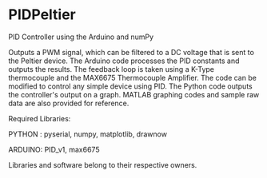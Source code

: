 # PIDPeltier
PID Controller using the Arduino and numPy

Outputs a PWM signal, which can be filtered to a DC voltage that is sent to the Peltier device.
The Arduino code processes the PID constants and outputs the results.
The feedback loop is taken using a K-Type thermocouple and the MAX6675 Thermocouple Amplifier.
The code can be modified to control any simple device using PID.
The Python code outputs the controller's output on a graph.
MATLAB graphing codes and sample raw data are also provided for reference.

Required Libraries:

PYTHON : pyserial, numpy, matplotlib, drawnow

ARDUINO: PID_v1, max6675

Libraries and software belong to their respective owners.

